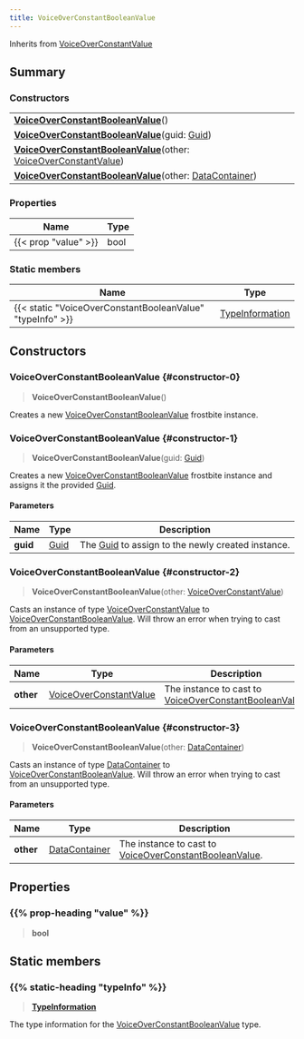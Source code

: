 ```yaml
---
title: VoiceOverConstantBooleanValue
---
```


Inherits from [VoiceOverConstantValue](/vext/ref/fb/voiceoverconstantvalue)

## Summary

### Constructors

|  |
| --- |
| **[VoiceOverConstantBooleanValue](#constructor-0)**() |
| **[VoiceOverConstantBooleanValue](#constructor-1)**(guid: [Guid](/vext/ref/shared/type/guid)) |
| **[VoiceOverConstantBooleanValue](#constructor-2)**(other: [VoiceOverConstantValue](/vext/ref/fb/voiceoverconstantvalue)) |
| **[VoiceOverConstantBooleanValue](#constructor-3)**(other: [DataContainer](/vext/ref/shared/type/datacontainer)) |

### Properties

| Name | Type |
| ---- | ---- |
| {{< prop "value" >}} | bool |

### Static members

| Name | Type |
| ---- | ---- |
| {{< static "VoiceOverConstantBooleanValue" "typeInfo" >}} | [TypeInformation](/vext/ref/shared/type/typeinformation) |

## Constructors

### VoiceOverConstantBooleanValue {#constructor-0}

> **VoiceOverConstantBooleanValue**()

Creates a new [VoiceOverConstantBooleanValue](/vext/ref/fb/voiceoverconstantbooleanvalue) frostbite instance.

### VoiceOverConstantBooleanValue {#constructor-1}

> **VoiceOverConstantBooleanValue**(guid: [Guid](/vext/ref/shared/type/guid))

Creates a new [VoiceOverConstantBooleanValue](/vext/ref/fb/voiceoverconstantbooleanvalue) frostbite instance and assigns it the provided [Guid](/vext/ref/shared/type/guid).

#### Parameters

| Name | Type | Description |
| ---- | ---- | ----------- |
| **guid** | [Guid](/vext/ref/shared/type/guid) | The [Guid](/vext/ref/shared/type/guid) to assign to the newly created instance. |

### VoiceOverConstantBooleanValue {#constructor-2}

> **VoiceOverConstantBooleanValue**(other: [VoiceOverConstantValue](/vext/ref/fb/voiceoverconstantvalue))

Casts an instance of type [VoiceOverConstantValue](/vext/ref/fb/voiceoverconstantvalue) to [VoiceOverConstantBooleanValue](/vext/ref/fb/voiceoverconstantbooleanvalue). Will throw an error when trying to cast from an unsupported type.

#### Parameters

| Name | Type | Description |
| ---- | ---- | ----------- |
| **other** | [VoiceOverConstantValue](/vext/ref/fb/voiceoverconstantvalue) | The instance to cast to [VoiceOverConstantBooleanValue](/vext/ref/fb/voiceoverconstantbooleanvalue). |

### VoiceOverConstantBooleanValue {#constructor-3}

> **VoiceOverConstantBooleanValue**(other: [DataContainer](/vext/ref/shared/type/datacontainer))

Casts an instance of type [DataContainer](/vext/ref/shared/type/datacontainer) to [VoiceOverConstantBooleanValue](/vext/ref/fb/voiceoverconstantbooleanvalue). Will throw an error when trying to cast from an unsupported type.

#### Parameters

| Name | Type | Description |
| ---- | ---- | ----------- |
| **other** | [DataContainer](/vext/ref/shared/type/datacontainer) | The instance to cast to [VoiceOverConstantBooleanValue](/vext/ref/fb/voiceoverconstantbooleanvalue). |

## Properties

### {{% prop-heading "value" %}}

> **bool**

## Static members

### {{% static-heading "typeInfo" %}}

> **[TypeInformation](/vext/ref/shared/type/typeinformation)**

The type information for the [VoiceOverConstantBooleanValue](/vext/ref/fb/voiceoverconstantbooleanvalue) type.

